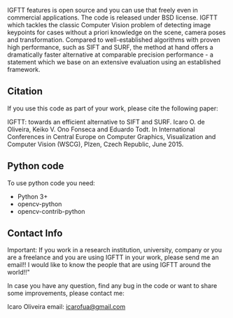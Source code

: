 IGFTT features is open source and you can use that freely even in commercial applications. The code is released under BSD license. IGFTT which tackles the classic Computer Vision problem of detecting image keypoints for cases without a priori knowledge on the scene, camera poses and transformation. Compared to well-established algorithms with proven high performance, such as SIFT and SURF, the method at hand offers a dramatically faster alternative at comparable precision performance - a statement which we base on an extensive evaluation using an established framework.

## Citation

If you use this code as part of your work, please cite the following paper:

IGFTT: towards an efficient alternative to SIFT and SURF. Icaro O. de Oliveira, Keiko V. Ono Fonseca and Eduardo Todt. In International Conferences in Central Europe on Computer Graphics, Visualization and Computer Vision (WSCG), Plzen, Czech Republic, June 2015.

## Python code
To use python code you need:
- Python 3+
- opencv-python
- opencv-contrib-python

## Contact Info

Important: If you work in a research institution, university, company or you are a freelance and you are using IGFTT in your work, please send me an email!! I would like to know the people that are using IGFTT around the world!!"

In case you have any question, find any bug in the code or want to share some improvements, please contact me:

Icaro Oliveira email: icarofua@gmail.com
